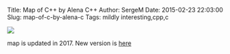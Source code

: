 Title: Map of C++ by Alena C++
Author: SergeM
Date: 2015-02-23 22:03:00
Slug: map-of-c-by-alena-c
Tags: mildly interesting,cpp,c


<a href="http://goldns.ru/cppmap-2012.png">
<img src="{filename}/2015/02/images/cppmap-2012.jpg">
</a>


map is updated in 2017. New version is [here](http://alenacpp.blogspot.de/2017/02/17.html)

